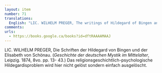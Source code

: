 ```yaml
---
layout: item
number: 71
translations:
  English: "LIC. WILHELM PREGER, The writings of Hildegard of Bingen and Elizabeth of Schönau. (History of German mysticism in the Middle Ages, Leipzig. 1874, 8vo. pp. 13-43.) The historical, religious and psychological Hildegard-problem is not solved, but simply wiped out. [Trans. J. Bock]"
comments:
urls:
  - https://books.google.ca/books?id=dftRAAAAMAAJ
---
```


LIC. WILHELM PREGER, Die Schriften der Hildegard von Bingen und der Elisabeth von Schönau. (<em>Geschichte der deutschen Mystik im Mittelalter</em>, Leipzig. 1874, 8vo. pp. 13- 43.) Das religionsgeschichtlich-psychologische Hildegardisproblem wird hier nicht gelöst sondern einfach ausgelöscht.
